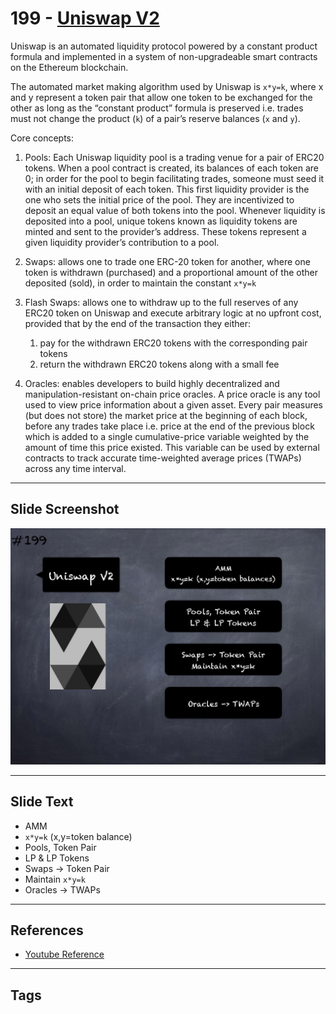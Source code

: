 # 199 - [Uniswap V2](Uniswap%20V2.md)
Uniswap is an automated liquidity protocol powered by a constant product formula and implemented in a system of non-upgradeable smart contracts on the Ethereum blockchain. 

The automated market making algorithm used by Uniswap is `x*y=k`, where x and y represent a token pair that allow one token to be exchanged for the other as long as the “constant product” formula is preserved i.e. trades must not change the product (`k`) of a pair’s reserve balances (`x` and `y`). 

Core concepts:

1.  Pools: Each Uniswap liquidity pool is a trading venue for a pair of ERC20 tokens. When a pool contract is created, its balances of each token are 0; in order for the pool to begin facilitating trades, someone must seed it with an initial deposit of each token. This first liquidity provider is the one who sets the initial price of the pool. They are incentivized to deposit an equal value of both tokens into the pool. Whenever liquidity is deposited into a pool, unique tokens known as liquidity tokens are minted and sent to the provider’s address. These tokens represent a given liquidity provider’s contribution to a pool. 
    
2.  Swaps: allows one to trade one ERC-20 token for another, where one token is withdrawn (purchased) and a proportional amount of the other deposited (sold), in order to maintain the constant `x*y=k`
    
3.  Flash Swaps: allows one to withdraw up to the full reserves of any ERC20 token on Uniswap and execute arbitrary logic at no upfront cost, provided that by the end of the transaction they either: 
	1.  pay for the withdrawn ERC20 tokens with the corresponding pair tokens
	2.  return the withdrawn ERC20 tokens along with a small fee
    
4.  Oracles: enables developers to build highly decentralized and manipulation-resistant on-chain price oracles. A price oracle is any tool used to view price information about a given asset. Every pair measures (but does not store) the market price at the beginning of each block, before any trades take place i.e. price at the end of the previous block which is added to a single cumulative-price variable weighted by the amount of time this price existed. This variable can be used by external contracts to track accurate time-weighted average prices (TWAPs) across any time interval.

___
## Slide Screenshot
![199.png](../images/solidity201/199.png)
___
## Slide Text
- AMM
- `x*y=k` (x,y=token balance)
- Pools, Token Pair
- LP & LP Tokens
- Swaps -> Token Pair
- Maintain `x*y=k`
- Oracles -> TWAPs
___
## References
- [Youtube Reference](https://youtu.be/0kx8M4u5980?t=1501)
___
## Tags